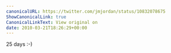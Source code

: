 ```yaml
---
canonicalURL: https://twitter.com/jmjordan/status/10832078675
ShowCanonicalLink: true
CanonicalLinkText: View original on
date: 2010-03-21T18:26:29+00:00
---
```

25 days :-)